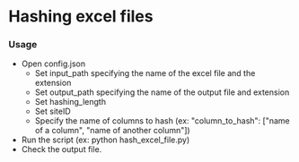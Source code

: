 # Hashing excel files

### Usage
- Open config.json
  - Set input_path specifying the name of the excel file and the extension
  - Set output_path specifying the name of the output file and extension
  - Set hashing_length
  - Set siteID
  - Specify the name of columns to hash (ex: "column_to_hash": ["name of a column", "name of another column"])
- Run the script (ex: python hash_excel_file.py)
- Check the output file.